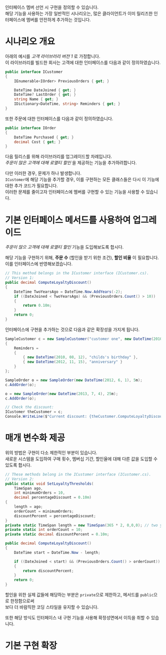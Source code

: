 인터페이스 멤버 선언 시 구현을 정의할 수 있습니다.           
해당 기능을 사용하는 가장 일반적인 시나리오는, 많은 클라이언트가 이미 릴리즈한 인터페이스에 멤버를 안전하게 추가하는 것입니다.           

# 시나리오 개요
아래의 예시를 _고객 라이브러리 버전 1_ 로 가정합니다.               
이 라이브러리를 빌드한 회사는 고객에 대한 인터페이스를 다음과 같이 정의하였습니다.        
```cs
public interface ICustomer
{
    IEnumerable<IOrder> PreviousOrders { get; }

    DateTime DateJoined { get; }
    DateTime? LastOrder { get; }
    string Name { get; }
    IDictionary<DateTime, string> Reminders { get; }
}
```
또한 주문에 대한 인터페이스를 다음과 같이 정의하였습니다.        
```cs
public interface IOrder
{
    DateTime Purchased { get; }
    decimal Cost { get; }
}
```

다음 릴리스를 위해 라이브러리를 업그레이드할 차례입니다.           
_주문이 많은 고객에 대해 로열티 할인_ 을 제공하는 기능을 추가하려합니다.              

다만 이러한 경우, 문제가 하나 발생합니다.      
`ICustomer`에 해당 기능을 추가할 경우, 이를 구현하는 모든 클래스들은 다시 이 기능에 대한 추가 코드가 필요합니다.        
이러한 문제를 줄이고자 인터페이스에 멤버를 구현할 수 있는 기능을 사용할 수 있습니다.     

# 기본 인터페이스 메서드를 사용하여 업그레이드
_주문이 많으 고객에 대해 로열티 할인_ 기능을 도입해보도록 합시다.                  

해당 기능을 구현하기 위해, **주문 수** (할인을 받기 위한 조건), **할인 비율** 이 필요합니다.         
이를 인터페이스에 반영해보겠습니다.              
```cs
// This method belongs in the ICustomer interface (ICustomer.cs).
// Version 1:
public decimal ComputeLoyaltyDiscount()
{
    DateTime TwoYearsAgo = DateTime.Now.AddYears(-2);
    if ((DateJoined < TwoYearsAgo) && (PreviousOrders.Count() > 10))
    {
        return 0.10m;
    }
    return 0;
}
```

인터페이스에 구현을 추가하는 것으로 다음과 같은 확장성을 가지게 됩니다.     
```cs
SampleCustomer c = new SampleCustomer("customer one", new DateTime(2010, 5, 31))
{
    Reminders =
    {
        { new DateTime(2010, 08, 12), "childs's birthday" },
        { new DateTime(2012, 11, 15), "anniversary" }
    }
};

SampleOrder o = new SampleOrder(new DateTime(2012, 6, 1), 5m);
c.AddOrder(o);

o = new SampleOrder(new DateTime(2013, 7, 4), 25m);
c.AddOrder(o);

// Check the discount:
ICustomer theCustomer = c;
Console.WriteLine($"Current discount: {theCustomer.ComputeLoyaltyDiscount()}");
```

# 매개 변수화 제공
위의 방법은 구현이 다소 제한적인 부분이 있습니다.          
새로운 시스템을 도입하여 구매 횟수, 멤버십 기간, 할인율에 대해 다른 값을 도입할 수 있도록 합시다.                

```cs
// These methods belong in the ICustomer interface (ICustomer.cs).
// Version 2:
public static void SetLoyaltyThresholds(
    TimeSpan ago,
    int minimumOrders = 10,
    decimal percentageDiscount = 0.10m)
{
    length = ago;
    orderCount = minimumOrders;
    discountPercent = percentageDiscount;
}
private static TimeSpan length = new TimeSpan(365 * 2, 0,0,0); // two years
private static int orderCount = 10;
private static decimal discountPercent = 0.10m;

public decimal ComputeLoyaltyDiscount()
{
    DateTime start = DateTime.Now - length;

    if ((DateJoined < start) && (PreviousOrders.Count() > orderCount))
    {
        return discountPercent;
    }
    return 0;
}
```
할인을 위한 실제 값들에 해당하는 부분은 `private`으로 제한하고, 메서드를 `public`으로 한정함으로써                
보다 더 바람직한 코딩 스타일을 유지할 수 있습니다.             

또한 해당 방식도 인터페이스 내 구현 기능을 사용해 확정성면에서 이득을 취할 수 있습니다.     

# 기본 구현 확장
